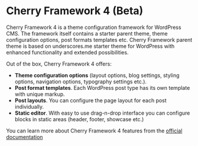 Cherry Framework 4 (Beta)
==================================

Cherry Framework 4 is a theme configuration framework for WordPress CMS. The framework itself contains a starter parent theme, theme configuration options, post formats templates etc. Cherry Framework parent theme is based on underscores.me starter theme for WordPress with enhanced functionality and extended possibilities. 

Out of the box, Cherry Framework 4 offers:
* __Theme configuration options__ (layout options, blog settings, styling options, navigation options, typography settings etc.). 
* __Post format templates__. Each WordPress post type has its own template with unique markup.
* __Post layouts__. You can configure the page layout for each post individually.
* __Static editor__. With easy to use drag-n-drop interface you can configure blocks in static areas (header, footer, showcase etc.)  

You can learn more about Cherry Framework 4 features from the [official documentation](http://www.cherryframework.com/documentation/cf4/index_en.html)
